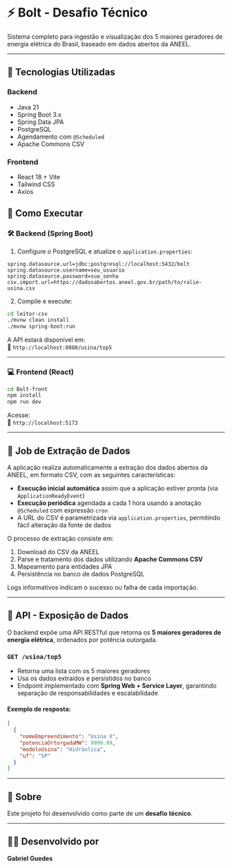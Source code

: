# ⚡ Bolt - Desafio Técnico

Sistema completo para ingestão e visualização dos 5 maiores geradores de energia elétrica do Brasil, baseado em dados abertos da ANEEL.

---

## 🧩 Tecnologias Utilizadas

### Backend
- Java 21
- Spring Boot 3.x
- Spring Data JPA
- PostgreSQL
- Agendamento com `@Scheduled`
- Apache Commons CSV

### Frontend
- React 18 + Vite
- Tailwind CSS
- Axios

## 🚀 Como Executar

### 🛠 Backend (Spring Boot)

1. Configure o PostgreSQL e atualize o `application.properties`:

```properties
spring.datasource.url=jdbc:postgresql://localhost:5432/bolt
spring.datasource.username=seu_usuario
spring.datasource.password=sua_senha
csv.import.url=https://dadosabertos.aneel.gov.br/path/to/ralie-usina.csv
```

2. Compile e execute:

```bash
cd leitor-csv
./mvnw clean install
./mvnw spring-boot:run
```

A API estará disponível em:  
📍 `http://localhost:8080/usina/top5`

---

### 💻 Frontend (React)

```bash
cd Bolt-front
npm install
npm run dev
```

Acesse:  
📍 `http://localhost:5173`

---

## 📆 Job de Extração de Dados

A aplicação realiza automaticamente a extração dos dados abertos da ANEEL, em formato CSV, com as seguintes características:

- **Execução inicial automática** assim que a aplicação estiver pronta (via `ApplicationReadyEvent`)
- **Execução periódica** agendada a cada 1 hora usando a anotação `@Scheduled` com expressão `cron`
- A URL do CSV é parametrizada via `application.properties`, permitindo fácil alteração da fonte de dados

O processo de extração consiste em:

1. Download do CSV da ANEEL
2. Parse e tratamento dos dados utilizando **Apache Commons CSV**
3. Mapeamento para entidades JPA
4. Persistência no banco de dados PostgreSQL

Logs informativos indicam o sucesso ou falha de cada importação.

---

## 📡 API - Exposição de Dados

O backend expõe uma API RESTful que retorna os **5 maiores geradores de energia elétrica**, ordenados por potência outorgada.

### `GET /usina/top5`

- Retorna uma lista com os 5 maiores geradores
- Usa os dados extraídos e persistidos no banco
- Endpoint implementado com **Spring Web + Service Layer**, garantindo separação de responsabilidades e escalabilidade

#### Exemplo de resposta:

```json
[
  {
    "nomeEmpreendimento": "Usina X",
    "potenciaOrtorgadaMW": 9999.99,
    "modeloUsina": "Hidráulica",
    "uf": "SP"
  }
]
```

---

## 📝 Sobre

Este projeto foi desenvolvido como parte de um **desafio técnico**.

---

## 👨‍💻 Desenvolvido por

**Gabriel Guedes**

